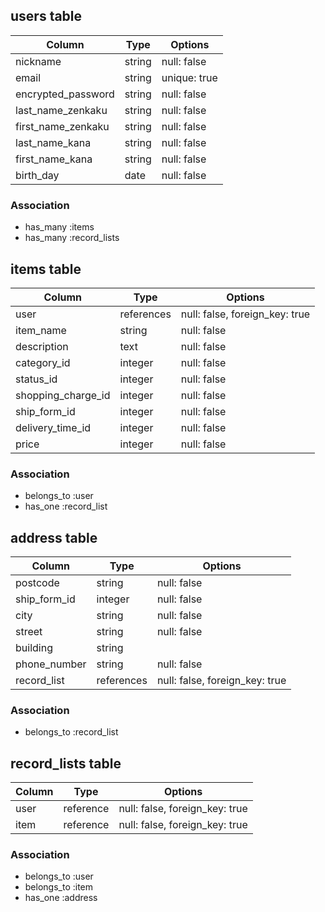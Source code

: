 ## users table

|Column            |Type       |Options      |
|------------------|-----------|-------------|
|nickname          |string     |null: false  |
|email             |string     |unique: true |
|encrypted_password|string     |null: false  |
|last_name_zenkaku |string     |null: false  |
|first_name_zenkaku|string     |null: false  |
|last_name_kana    |string     |null: false  |
|first_name_kana   |string     |null: false  |
|birth_day         |date       |null: false  |


### Association
- has_many :items
- has_many :record_lists



## items table

|Column             |Type       |Options                        |
|-------------------|-----------|-------------------------------|
|user               |references |null: false, foreign_key: true |
|item_name          |string     |null: false                    |
|description        |text       |null: false                    |
|category_id        |integer    |null: false                    |
|status_id          |integer    |null: false                    |
|shopping_charge_id |integer    |null: false                    |
|ship_form_id       |integer    |null: false                    |
|delivery_time_id   |integer    |null: false                    |
|price              |integer    |null: false                    |


### Association
- belongs_to :user
- has_one :record_list



## address table

|Column             |Type       |Options                        |
|-------------------|-----------|-------------------------------|
|postcode           |string     |null: false                    |
|ship_form_id       |integer    |null: false                    |
|city               |string     |null: false                    |
|street             |string     |null: false                    |
|building           |string     |                               |
|phone_number       |string     |null: false                    |
|record_list        |references |null: false, foreign_key: true |

### Association
- belongs_to :record_list



## record_lists table

|Column            |Type       |Options                        |
|------------------|-----------|-------------------------------|
|user              |reference  |null: false, foreign_key: true |
|item              |reference  |null: false, foreign_key: true |


### Association
- belongs_to :user
- belongs_to :item
- has_one :address
